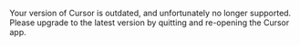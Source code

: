 Your version of Cursor is outdated, and unfortunately no longer supported. Please upgrade to the latest version by quitting and re-opening the Cursor app.